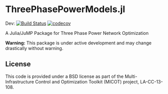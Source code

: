 # ThreePhasePowerModels.jl

Dev:
[![Build Status](https://travis-ci.org/lanl-ansi/ThreePhasePowerModels.jl.svg?branch=master)](https://travis-ci.org/lanl-ansi/ThreePhasePowerModels.jl)
[![codecov](https://codecov.io/gh/lanl-ansi/ThreePhasePowerModels.jl/branch/master/graph/badge.svg)](https://codecov.io/gh/lanl-ansi/ThreePhasePowerModels.jl)

A Julia/JuMP Package for Three Phase Power Network Optimization

**Warning:** This package is under active development and may change drastically without warning.


## License

This code is provided under a BSD license as part of the Multi-Infrastructure Control and Optimization Toolkit (MICOT) project, LA-CC-13-108.
